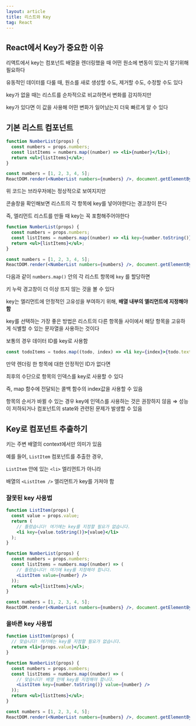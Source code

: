 ```yaml
---
layout: article
title: 리스트와 Key
tag: React
---
```


## React에서 Key가 중요한 이유

리액트에서 key는 컴포넌트 배열을 렌더링했을 때 어떤 원소에 변동이 있는지 알기위해 필요하다

유동적인 데이터를 다룰 때, 원소를 새로 생성할 수도, 제거할 수도, 수정할 수도 있다

key가 없을 때는 리스트를 순차적으로 비교하면서 변화를 감지하지만

key가 있다면 이 값을 사용해 어떤 변화가 일어났는지 더욱 빠르게 알 수 있다

## 기본 리스트 컴포넌트

```jsx
function NumberList(props) {
  const numbers = props.numbers;
  const listItems = numbers.map((number) => <li>{number}</li>);
  return <ul>{listItems}</ul>;
}

const numbers = [1, 2, 3, 4, 5];
ReactDOM.render(<NumberList numbers={numbers} />, document.getElementById('root'));
```

위 코드는 브라우저에는 정상적으로 보여지지만

콘솔창을 확인해보면 리스트의 각 항목에 key를 넣어야한다는 경고창이 뜬다

즉, 엘리먼트 리스트를 만들 때 key는 꼭 포함해주어야한다

```jsx
function NumberList(props) {
  const numbers = props.numbers;
  const listItems = numbers.map((number) => <li key={number.toString()}>{number}</li>);
  return <ul>{listItems}</ul>;
}

const numbers = [1, 2, 3, 4, 5];
ReactDOM.render(<NumberList numbers={numbers} />, document.getElementById('root'));
```

다음과 같이 `numbers.map()` 안의 각 리스트 항목에 `key` 를 할당하면

키 누락 경고창이 더 이상 뜨지 않는 것을 볼 수 있다

key는 엘리먼트에 안정적인 고유성을 부여하기 위해, **배열 내부의 엘리먼트에 지정해야 함**

key를 선택하는 가장 좋은 방법은 리스트의 다른 항목들 사이에서 해당 항목을 고유하게 식별할 수 있는 문자열을 사용하는 것이다

보통의 경우 데이터 ID를 key로 사용함

```jsx
const todoItems = todos.map((todo, index) => <li key={index}>{todo.text}</li>);
```

만약 렌더링 한 항목에 대한 안정적인 ID가 없다면

최후의 수단으로 항목의 인덱스를 key로 사용할 수 있다

즉, map 함수에 전달되는 콜백 함수의 index값을 사용할 수 있음

항목의 순서가 바뀔 수 있는 경우 key에 인덱스를 사용하는 것은 권장하지 않음 ⇒ 성능이 저하되거나 컴포넌트의 state와 관련된 문제가 발생할 수 있음

## Key로 컴포넌트 추출하기

키는 주변 배열의 context에서만 의미가 있음

예를 들어, `ListItem` 컴포넌트를 추출한 경우,

`ListItem` 안에 있는 `<li>` 엘리먼트가 아니라

배열의 `<ListItem />` 엘리먼트가 key를 가져야 함

### 잘못된 key 사용법

```jsx
function ListItem(props) {
  const value = props.value;
  return (
    // 틀렸습니다! 여기에는 key를 지정할 필요가 없습니다.
    <li key={value.toString()}>{value}</li>
  );
}

function NumberList(props) {
  const numbers = props.numbers;
  const listItems = numbers.map((number) => (
    // 틀렸습니다! 여기에 key를 지정해야 합니다.
    <ListItem value={number} />
  ));
  return <ul>{listItems}</ul>;
}

const numbers = [1, 2, 3, 4, 5];
ReactDOM.render(<NumberList numbers={numbers} />, document.getElementById('root'));
```

### 올바른 key 사용법

```jsx
function ListItem(props) {
  // 맞습니다! 여기에는 key를 지정할 필요가 없습니다.
  return <li>{props.value}</li>;
}

function NumberList(props) {
  const numbers = props.numbers;
  const listItems = numbers.map((number) => (
    // 맞습니다! 배열 안에 key를 지정해야 합니다.
    <ListItem key={number.toString()} value={number} />
  ));
  return <ul>{listItems}</ul>;
}

const numbers = [1, 2, 3, 4, 5];
ReactDOM.render(<NumberList numbers={numbers} />, document.getElementById('root'));
```
